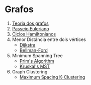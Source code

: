 # Grafos

1. [Teoria dos grafos](./teoria.md)
2. [Passeio Euleriano](./konisgsberg.md)
3. [Ciclos Hamiltonianos](./hamiltonianos.md)
4. Menor Distância entre dois vértices
     - [Dijkstra](./dijkstra.md)
     - [Bellman-Ford](./Bellman-Ford.md)
5. Minimum Spanning Tree
     - [Prim's Algorithm](./prims-algorithm.md)
     - [Kruskal's MST](./kruskalsmst.md)
6. Graph Clustering 
     - [Maximum Spacing K-Clustering](./spacingClustering.md)

